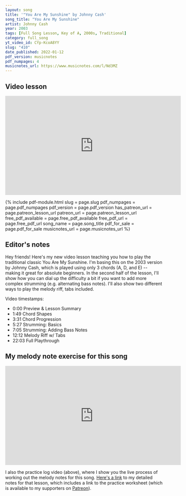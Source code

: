 ```yaml
---
layout: song
title: '"You Are My Sunshine" by Johnny Cash'
song_title: "You Are My Sunshine"
artist: Johnny Cash
year: 2003
tags: [Full Song Lesson, Key of A, 2000s, Traditional]
category: full_song
yt_video_id: CYp-KcoA8YY
slug: "410"
date_published: 2022-01-12
pdf_version: musicnotes
pdf_numpages: 4
musicnotes_url: https://www.musicnotes.com/l/Nd3MZ
---
```


## Video lesson

<iframe width="560" height="315" src="https://www.youtube.com/embed/{{page.yt_video_id}}" frameborder="0" allow="accelerometer; autoplay; encrypted-media; gyroscope; picture-in-picture" allowfullscreen></iframe>

{% include pdf-module.html slug = page.slug pdf_numpages = page.pdf_numpages pdf_version = page.pdf_version has_patreon_url = page.patreon_lesson_url patreon_url = page.patreon_lesson_url free_pdf_available = page.free_pdf_available free_pdf_url = page.free_pdf_url song_name = page.song_title pdf_for_sale = page.pdf_for_sale musicnotes_url = page.musicnotes_url %}

## Editor's notes

Hey friends! Here's my new video lesson teaching you how to play the traditional classic You Are My Sunshine. I'm basing this on the 2003 version by Johnny Cash, which is played using only 3 chords (A, D, and E) -- making it great for absolute beginners. In the second half of the lesson, I'll show how you can dial up the difficulty a bit if you want to add more complex strumming (e.g. alternating bass notes). I'll also show two different ways to play the melody riff, tabs included.

Video timestamps:

- 0:00 Preview & Lesson Summary
- 1:49 Chord Shapes
- 3:31 Chord Progression
- 5:27 Strumming: Basics
- 7:05 Strumming: Adding Bass Notes
- 12:12 Melody Riff w/ Tabs
- 22:03 Full Playthrough

## My melody note exercise for this song

<iframe width="560" height="315" src="https://www.youtube.com/embed/PBCESmYYYyY" frameborder="0" allow="accelerometer; autoplay; encrypted-media; gyroscope; picture-in-picture" allowfullscreen></iframe>

I also the practice log video (above), where I show you the live process of working out the melody notes for this song. [Here's a link](http://playsongnotes.com/lessons/411/) to my detailed notes for that lesson, which includes a link to the practice worksheet (which is available to my supporters on [Patreon](http://patreon.com/songnotes)).
